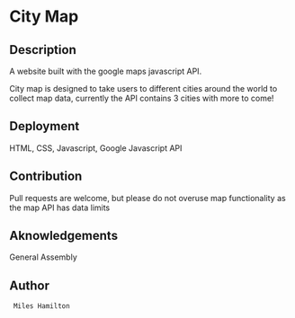 # City Map

## Description

 A website built with the google maps javascript API.

 City map is designed to take users to different cities around the world to collect map data, currently the API contains 3 cities with more to come!

## Deployment

 HTML, CSS, Javascript, Google Javascript API

## Contribution

Pull requests are welcome, but please do not overuse map functionality as the map API has data limits

## Aknowledgements

General Assembly

## Author 

``` Miles Hamilton```